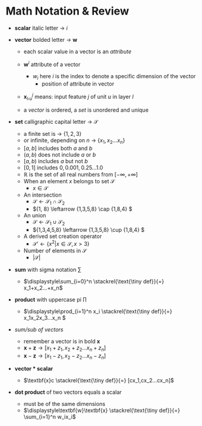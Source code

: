 # Math Notation & Review

* **scalar** italic letter → $\textit{i}$

* **vector** bolded letter → $\textbf{w}$
    * each scalar value in a vector is an *attribute*

    * $\textbf{w}^\textit{i}$ attribute of a vector
      * $w_\textit{i}$ here *i* is the index to denote a specific dimension of the vector
        * position of attribute in vector

    * $\textbf{x}_\textit{l},_\textit{u}^\textit{j}$ means: input feature *j* of unit *u* in layer *l*

    * a *vector* is ordered, a *set* is unordered and unique

* **set** calligraphic capital letter → $\mathcal{S}$
  * a finite set is → $\{1,2,3\}$ 
  * or infinite, depending on *n* → $\{x_1,x_2...x_n\}$
  * $[a,b]$ includes both *a* and *b*
  * $(a,b)$ does not include *a* or *b*
  * $[a,b)$ includes *a* but not *b*
  * $[0,1]$ includes $0, 0.001, 0.25 ... 1.0$
  * $\mathbb{R}$ is the set of all real numbers from $[-∞,+∞]$
  * When an element $\textit{x}$ belongs to set $\mathcal{S}$
    * $\textit{x} \in \mathcal{S}$
  * An intersection
    * $\mathcal{S} \leftarrow \mathcal{S}_1 \cap \mathcal{S}_2$
    * $\{1, 8\} \leftarrow \{1,3,5,8\} \cap \{1,8,4\} $
  * An union
    * $\mathcal{S} \leftarrow \mathcal{S}_1 \cup \mathcal{S}_2$
    * $\{1,3,4,5,8\} \leftarrow \{1,3,5,8\} \cup \{1,8,4\} $
  * A derived set creation operator
    * $\mathcal{S}' \leftarrow \{x^2|x\in \mathcal{S},x>3\}$
  * Number of elements in $\mathcal{S}$
    * $|\mathcal{S}|$
* **sum** with sigma notation $\sum$
    * $\displaystyle\sum_{i=0}^n \stackrel{\text{\tiny def}}{=} x_1+x_2...+x_n$

* **product** with uppercase pi $\prod$
  * $\displaystyle\prod_{i=1}^n x_i \stackrel{\text{\tiny def}}{=} x_1x_2x_3...x_n $
* *sum/sub of vectors*
  * remember a vector is in bold $\textbf{x}$
  * $\textbf{x}+\textbf{z} \rightarrow [x_1+z_1,x_2+z_2...x_n+z_n]$
  * $\textbf{x}-\textbf{z} \rightarrow [x_1-z_1,x_2-z_2...x_n-z_n]$
* **vector * scalar**
  * $\textbf{x}c \stackrel{\text{\tiny def}}{=} [cx_1,cx_2...cx_n]$

* **dot product** of two vectors equals a scalar
  * must be of the same dimensions
  * $\displaystyle\textbf{w}\textbf{x} \stackrel{\text{\tiny def}}{=} \sum_{i=1}^n w_ix_i$
